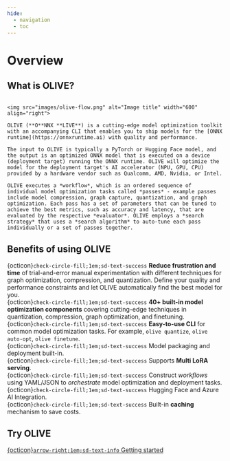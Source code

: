 ```yaml
---
hide:
  - navigation
  - toc
---
```


# Overview

## What is OLIVE?

```{div} result

<img src="images/olive-flow.png" alt="Image title" width="600" align="right">

OLIVE (**O**NNX **LIVE**) is a cutting-edge model optimization toolkit with an accompanying CLI that enables you to ship models for the [ONNX runtime](https://onnxruntime.ai) with quality and performance. 

The input to OLIVE is typically a PyTorch or Hugging Face model, and the output is an optimized ONNX model that is executed on a device (deployment target) running the ONNX runtime. OLIVE will optimize the model for the deployment target's AI accelerator (NPU, GPU, CPU) provided by a hardware vendor such as Qualcomm, AMD, Nvidia, or Intel. 

OLIVE executes a *workflow*, which is an ordered sequence of individual model optimization tasks called *passes* - example passes include model compression, graph capture, quantization, and graph optimization. Each pass has a set of parameters that can be tuned to achieve the best metrics, such as accuracy and latency, that are evaluated by the respective *evaluator*. OLIVE employs a *search strategy* that uses a *search algorithm* to auto-tune each pass individually or a set of passes together.
```

## Benefits of using OLIVE

{octicon}`check-circle-fill;1em;sd-text-success` **Reduce frustration and time** of trial-and-error manual experimentation with different techniques for graph optimization, compression, and quantization. Define your quality and performance constraints and let OLIVE automatically find the best model for you.   
{octicon}`check-circle-fill;1em;sd-text-success` **40+ built-in model optimization components** covering cutting-edge techniques in quantization, compression, graph optimization, and finetuning.   
{octicon}`check-circle-fill;1em;sd-text-success` **Easy-to-use CLI** for common model optimization tasks. For example, `olive quantize`, `olive auto-opt`, `olive finetune`.   
{octicon}`check-circle-fill;1em;sd-text-success` Model packaging and deployment built-in.   
{octicon}`check-circle-fill;1em;sd-text-success` Supports **Multi LoRA serving**.   
{octicon}`check-circle-fill;1em;sd-text-success` Construct *workflows* using YAML/JSON to *orchestrate* model optimization and deployment tasks.   
{octicon}`check-circle-fill;1em;sd-text-success` Hugging Face and Azure AI Integration.   
{octicon}`check-circle-fill;1em;sd-text-success` Built-in **caching** mechanism to save costs.

## Try OLIVE

[{octicon}`arrow-right;1em;sd-text-info` Getting started](getting-started/getting-started.md)
